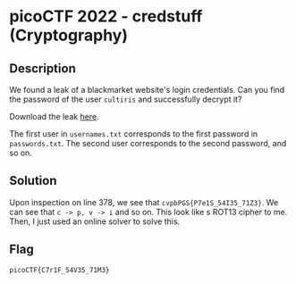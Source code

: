 # picoCTF 2022 - credstuff (Cryptography)

## Description 
We found a leak of a blackmarket website's login credentials. Can you find the password of the user `cultiris` and successfully decrypt it?

Download the leak [here](https://artifacts.picoctf.net/c/534/leak.tar).

The first user in `usernames.txt` corresponds to the first password in `passwords.txt`. The second user corresponds to the second password, and so on.

## Solution 
Upon inspection on line 378, we see that `cvpbPGS{P7e1S_54I35_71Z3}`. 
We can see that `c -> p, v -> i` and so on. 
This look like s ROT13 cipher to me. 
Then, I just used an online solver to solve this. 

## Flag 
`picoCTF{C7r1F_54V35_71M3}`